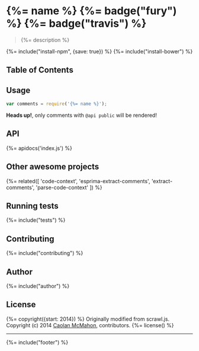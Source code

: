 # {%= name %} {%= badge("fury") %} {%= badge("travis") %}

> {%= description %}

{%= include("install-npm", {save: true}) %}
{%= include("install-bower") %}

## Table of Contents

<!-- toc -->

## Usage

```js
var comments = require('{%= name %}');
```

**Heads up!**, only comments with `@api public` will be rendered!

## API
{%= apidocs('index.js') %}

## Other awesome projects
{%= related([
  'code-context', 
  'esprima-extract-comments',
  'extract-comments', 
  'parse-code-context'
]) %}  

## Running tests
{%= include("tests") %}

## Contributing
{%= include("contributing") %}

## Author
{%= include("author") %}

## License
{%= copyright({start: 2014}) %}
Originally modified from scrawl.js. Copyright (c) 2014 [Caolan McMahon](https://github.com/caolan), contributors.
{%= license() %}

***

{%= include("footer") %}
<!-- deps:mocha -->
